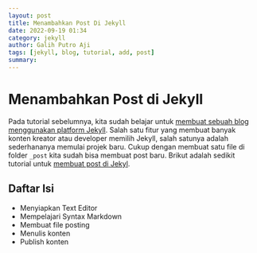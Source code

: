 ```yaml
---
layout: post
title: Menambahkan Post Di Jekyll
date: 2022-09-19 01:34
category: jekyll
author: Galih Putro Aji
tags: [jekyll, blog, tutorial, add, post]
summary:
---
```


# Menambahkan Post di Jekyll

Pada tutorial sebelumnya, kita sudah belajar untuk [membuat sebuah blog menggunakan platform Jekyll](https://galihputroaji.github.io/posts/Tutorial-Jekyll/). Salah satu fitur yang membuat banyak konten kreator atau developer memilih Jekyll, salah satunya adalah sederhananya memulai projek baru. Cukup dengan membuat satu file di folder `_post` kita sudah bisa membuat post baru. Brikut adalah sedikit tutorial untuk [membuat post di Jekyl](https://jekyllrb.com/docs/posts/).

## Daftar Isi

- Menyiapkan Text Editor
- Mempelajari Syntax Markdown
- Membuat file posting
- Menulis konten
- Publish konten
